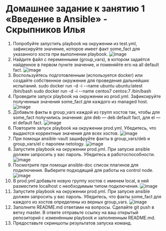 # Домашнее задание к занятию 1 «Введение в Ansible» - Скрыпников Илья
1. Попробуйте запустить playbook на окружении из test.yml, зафиксируйте значение, которое имеет факт some_fact для указанного хоста при выполнении playbook.
![image](https://github.com/user-attachments/assets/65377855-10e2-419b-8683-e2be5293b9fb)
2. Найдите файл с переменными (group_vars), в котором задаётся найденное в первом пункте значение, и поменяйте его на all default fact.
![image](https://github.com/user-attachments/assets/bbc84e41-6ab4-42b9-b4f7-45720bb0350b)
3. Воспользуйтесь подготовленным (используется docker) или создайте собственное окружение для проведения дальнейших испытаний.
sudo docker run -d -i --name ubuntu ubuntu:latest /bin/bash
sudo docker run -d -i --name centos7 centos:7 /bin/bash
4. Проведите запуск playbook на окружении из prod.yml. Зафиксируйте полученные значения some_fact для каждого из managed host.
![image](https://github.com/user-attachments/assets/2d2fb2b3-e6c8-4d7d-93ad-7540fdf05428)
5. Добавьте факты в group_vars каждой из групп хостов так, чтобы для some_fact получились значения: для deb — deb default fact, для el — el default fact.
![image](https://github.com/user-attachments/assets/976789b5-2dda-4be0-8af6-cd1e86666da0)
6. Повторите запуск playbook на окружении prod.yml. Убедитесь, что выдаются корректные значения для всех хостов.
![image](https://github.com/user-attachments/assets/60f35778-d146-4e4a-bd83-fe1220110d2f)
7. При помощи ansible-vault зашифруйте факты в group_vars/deb и group_vars/el с паролем netology.
![image](https://github.com/user-attachments/assets/b34981f2-8414-45ed-85b9-bd58d137196f)
8. Запустите playbook на окружении prod.yml. При запуске ansible должен запросить у вас пароль. Убедитесь в работоспособности.
![image](https://github.com/user-attachments/assets/6b2d1ef6-a117-44cf-aac7-6d6bae8b8180)
9. Посмотрите при помощи ansible-doc список плагинов для подключения. Выберите подходящий для работы на control node.
![image](https://github.com/user-attachments/assets/78db2b38-d4d9-4077-9ab6-98a3ff474d00)
10. В prod.yml добавьте новую группу хостов с именем local, в ней разместите localhost с необходимым типом подключения.
![image](https://github.com/user-attachments/assets/67e688f3-756f-4d07-a6ee-6444736d009a)
11. Запустите playbook на окружении prod.yml. При запуске ansible должен запросить у вас пароль. Убедитесь, что факты some_fact для каждого из хостов определены из верных group_vars.
![image](https://github.com/user-attachments/assets/796f731c-2dd6-4b13-a076-222579536bc9)
12. Заполните README.md ответами на вопросы. Сделайте git push в ветку master. В ответе отправьте ссылку на ваш открытый репозиторий с изменённым playbook и заполненным README.md.
13. Предоставьте скриншоты результатов запуска команд.
